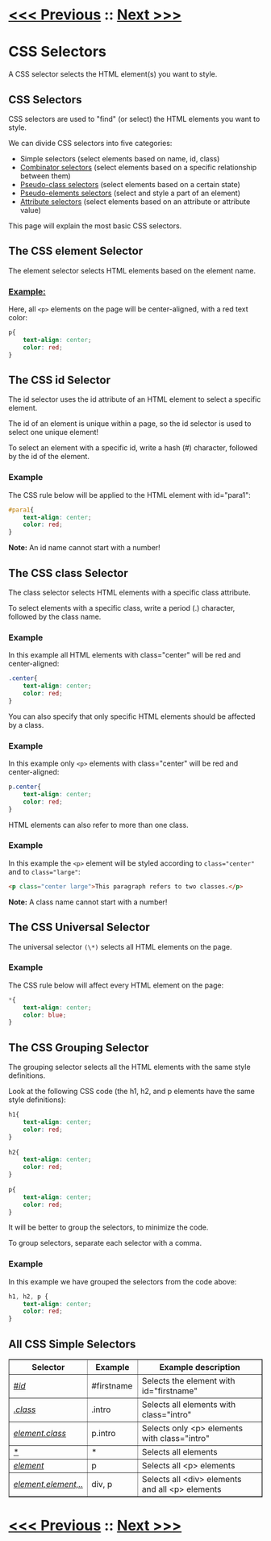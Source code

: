 # [<<< Previous](../02_Syntax/01_Syntax.md) :: [Next >>>](../04_How_To_Add_CSS/01_How_To_Add_CSS.md)

# CSS Selectors

A CSS selector selects the HTML element(s) you want to style.

## CSS Selectors

CSS selectors are used to "find" (or select) the HTML elements you want to style.

We can divide CSS selectors into five categories:

-   Simple selectors (select elements based on name, id, class)
-   [Combinator selectors]() (select elements based on a specific relationship between them)
-   [Pseudo-class selectors]() (select elements based on a certain state)
-   [Pseudo-elements selectors]() (select and style a part of an element)
-   [Attribute selectors]() (select elements based on an attribute or attribute value)

This page will explain the most basic CSS selectors.

## The CSS element Selector

The element selector selects HTML elements based on the element name.

### [Example:](selector.html)

Here, all `<p>` elements on the page will be center-aligned, with a red text color: 
```css
p{
    text-align: center;  
    color: red;
}
```

## The CSS id Selector

The id selector uses the id attribute of an HTML element to select a specific element.

The id of an element is unique within a page, so the id selector is used to select one unique element!

To select an element with a specific id, write a hash (#) character, followed by the id of the element.

### Example

The CSS rule below will be applied to the HTML element with id="para1": 
```css
#para1{
    text-align: center;  
    color: red;
}
```

**Note:** An id name cannot start with a number!

## The CSS class Selector

The class selector selects HTML elements with a specific class attribute.

To select elements with a specific class, write a period (.) character, followed by the class name.

### Example

In this example all HTML elements with class="center" will be red and center-aligned: 
```css
.center{
    text-align: center;  
    color: red;
}
```

You can also specify that only specific HTML elements should be affected by a class.

### Example

In this example only `<p>` elements with class="center" will be red and center-aligned: 
```css
p.center{
    text-align: center;  
    color: red;
}
```

HTML elements can also refer to more than one class.

### Example

In this example the `<p>` element will be styled according to `class="center"` and to `class="large"`: 
```html
<p class="center large">This paragraph refers to two classes.</p>
```

**Note:** A class name cannot start with a number!

## The CSS Universal Selector

The universal selector `(\*)` selects all HTML elements on the page.

### Example

The CSS rule below will affect every HTML element on the page: 
```css
*{
    text-align: center;  
    color: blue;
}
```

## The CSS Grouping Selector

The grouping selector selects all the HTML elements with the same style definitions.

Look at the following CSS code (the h1, h2, and p elements have the same style definitions):
```css
h1{
    text-align: center;  
    color: red;
}  
  
h2{
    text-align: center;  
    color: red;
}  
  
p{
    text-align: center;  
    color: red;
}
```
It will be better to group the selectors, to minimize the code.

To group selectors, separate each selector with a comma.

### Example

In this example we have grouped the selectors from the code above: 
```css
h1, h2, p {
    text-align: center;  
    color: red;
}
```

## All CSS Simple Selectors

<table border>
  <tbody><tr>
    <th style="width:20%">Selector</th>
    <th style="width:20%">Example</th>
    <th>Example description</th>
  </tr>
  <tr>
    <td><a href="/cssref/sel_id.asp">#<i>id</i></a></td>
    <td class="notranslate">#firstname</td>
    <td>Selects the element with id="firstname"</td>
  </tr>
  <tr>
    <td><a href="/cssref/sel_class.asp">.<i>class</i></a></td>
    <td class="notranslate">.intro</td>
    <td>Selects all elements with class="intro"</td>
  </tr>
  <tr>
    <td><em><a href="../cssref/sel_element_class.asp">element.class</a></em></td>
    <td class="notranslate">p.intro</td>
    <td>Selects only &lt;p&gt; elements with class="intro"</td>
  </tr>
  <tr>
    <td><a href="/cssref/sel_all.asp">*</a></td>
    <td class="notranslate">*</td>
    <td>Selects all elements</td>
  </tr>
  <tr>
    <td><i><a href="/cssref/sel_element.asp">element</a></i></td>
    <td class="notranslate">p</td>
    <td>Selects all &lt;p&gt; elements</td>
  </tr>
  <tr>
    <td><i><a href="/cssref/sel_element_comma.asp">element,element,..</a></i></td>
    <td class="notranslate">div, p</td>
    <td>Selects all &lt;div&gt; elements and all &lt;p&gt; elements</td>
  </tr>
</tbody></table>

# [<<< Previous](../02_Syntax/01_Syntax.md) :: [Next >>>](../04_How_To_Add_CSS/01_How_To_Add_CSS.md)

